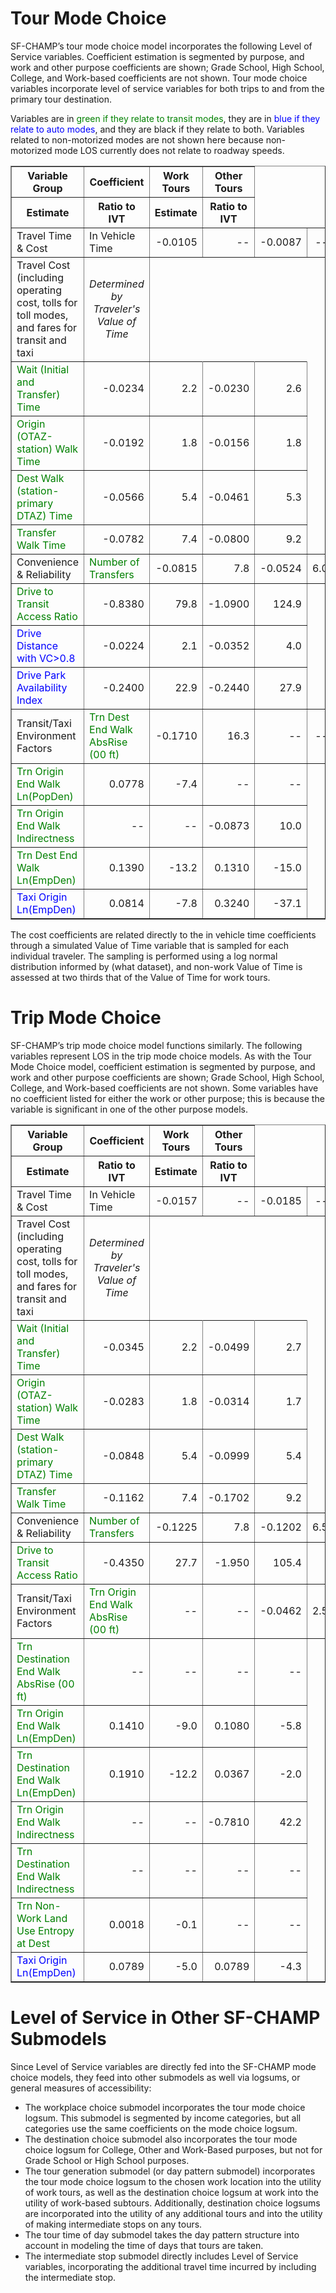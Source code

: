 

# Tour Mode Choice #

SF-CHAMP’s tour mode choice model incorporates the following Level of Service variables.  Coefficient estimation is segmented by purpose, and work and other purpose coefficients are shown; Grade School, High School, College, and Work-based coefficients are not shown.  Tour mode choice variables incorporate level of service variables for both trips to and from the primary tour destination.

Variables are in <font color='green'>green if they relate to transit modes</font>, they are in <font color='blue'>blue if they relate to auto modes</font>, and they are black if they relate to both.  Variables related to non-motorized modes are not shown here because non-motorized mode LOS currently does not relate to roadway speeds.

<table cellpadding='3' border='1' cellspacing='0'>
<thead>
<blockquote><tr>
<blockquote><th width='200'>Variable Group</th>
<th width='300'>Coefficient</th>
<th>Work Tours</th>
<th>Other Tours</th>
</blockquote></tr>
<tr>
<blockquote><th>Estimate</th>
<th>Ratio to IVT</th>
<th>Estimate</th>
<th>Ratio to IVT</th>
</blockquote></tr>
</thead>
<tbody align='right'>
<tr>
<td align='left'>Travel Time & Cost</td>
<td align='left'>In Vehicle Time</td>
<td>-0.0105<b></td></b><td>--</td>
<td>-0.0087<b></td></b><td>--</td>
</tr>
<tr>
<td align='left'>Travel Cost (including operating cost, tolls for toll modes, and fares for transit and taxi</td>
<td align='center'><i>Determined by Traveler's Value of Time</i></td>
</tr>
<tr>
<td align='left'><font color='green'>Wait (Initial and Transfer) Time</font></td>
<td>-0.0234<b></td></b><td>2.2</td>
<td>-0.0230<b></td></b><td>2.6</td>
</tr>
<tr>
<td align='left'><font color='green'>Origin (OTAZ-station) Walk Time</font></td>
<td>-0.0192<b></td></b><td>1.8</td>
<td>-0.0156<b></td></b><td>1.8</td>
</tr>
<tr>
<td align='left'><font color='green'>Dest Walk (station-primary DTAZ) Time</font></td>
<td>-0.0566<b></td></b><td>5.4</td>
<td>-0.0461<b></td></b><td>5.3</td>
</tr>
<tr>
<td align='left'><font color='green'>Transfer Walk Time</font></td>
<td>-0.0782<b></td></b><td>7.4</td>
<td>-0.0800</td>
<td>9.2</td>
</tr>
<tr>
<td align='left'>Convenience & Reliability</td>
<td align='left'><font color='green'>Number of Transfers</font></td>
<td>-0.0815<b></td></b><td>7.8</td>
<td>-0.0524</td>
<td>6.0</td>
</tr>
<tr>
<td align='left'><font color='green'>Drive to Transit Access Ratio</font></td>
<td>-0.8380<b></td></b><td>79.8</td>
<td>-1.0900<b></td></b><td>124.9</td>
</tr>
<tr>
<td align='left'><font color='blue'>Drive Distance with VC>0.8</font></td>
<td>-0.0224<b></td></b><td>2.1</td>
<td>-0.0352<b></td></b><td>4.0</td>
</tr>
<tr>
<td align='left'><font color='blue'>Drive Park Availability Index</font></td>
<td>-0.2400<b></td></b><td>22.9</td>
<td>-0.2440<b></td></b><td>27.9</td>
</tr>
<tr>
<td align='left'>Transit/Taxi Environment Factors</td>
<td align='left'><font color='green'>Trn Dest End Walk AbsRise (00 ft)</font></td>
<td>-0.1710</td>
<td>16.3</td>
<td>--</td>
<td>--</td>
</tr>
<tr>
<td align='left'><font color='green'>Trn Origin End Walk Ln(PopDen)</font></td>
<td>0.0778<b></td></b><td>-7.4</td>
<td>--</td>
<td>--</td>
</tr>
<tr>
<td align='left'><font color='green'>Trn Origin End Walk Indirectness</font></td>
<td>--</td>
<td>--</td>
<td>-0.0873</td>
<td>10.0</td>
</tr>
<tr>
<td align='left'><font color='green'>Trn Dest End Walk Ln(EmpDen)</font></td>
<td>0.1390<b></td></b><td>-13.2</td>
<td>0.1310<b></td></b><td>-15.0</td>
</tr>
<tr>
<td align='left'><font color='blue'>Taxi Origin Ln(EmpDen)</font></td>
<td>0.0814</td>
<td>-7.8</td>
<td>0.3240</td>
<td>-37.1</td>
</tr>
</tbody>
</table></blockquote>

The cost coefficients are related directly to the in vehicle time coefficients through a simulated Value of Time variable that is sampled for each individual traveler.  The sampling is performed using a log normal distribution informed by (what dataset), and non-work Value of Time is assessed at two thirds that of the Value of Time for work tours.

# Trip Mode Choice #

SF-CHAMP’s trip mode choice model functions similarly.  The following variables represent LOS in the trip mode choice models.  As with the Tour Mode Choice model, coefficient estimation is segmented by purpose, and work and other purpose coefficients are shown; Grade School, High School, College, and Work-based coefficients are not shown.  Some variables have no coefficient listed for either the work or other purpose; this is because the variable is significant in one of the other purpose models.

<table cellpadding='3' border='1' cellspacing='0'>
<thead>
<blockquote><tr>
<blockquote><th width='200'>Variable Group</th>
<th width='300'>Coefficient</th>
<th>Work Tours</th>
<th>Other Tours</th>
</blockquote></tr>
<tr>
<blockquote><th>Estimate</th>
<th>Ratio to IVT</th>
<th>Estimate</th>
<th>Ratio to IVT</th>
</blockquote></tr>
</thead>
<tbody align='right'>
<tr>
<td align='left'>Travel Time & Cost</td>
<td align='left'>In Vehicle Time</td>
<td>-0.0157</td>
<td>--</td>
<td>-0.0185</td>
<td>--</td>
</tr>
<tr>
<td align='left'>Travel Cost (including operating cost, tolls for toll modes, and fares for transit and taxi</td>
<td align='center'><i>Determined by Traveler's Value of Time</i></td>
</tr>
<tr>
<td align='left'><font color='green'>Wait (Initial and Transfer) Time</font></td>
<td>-0.0345</td>
<td>2.2</td>
<td>-0.0499</td>
<td>2.7</td>
</tr>
<tr>
<td align='left'><font color='green'>Origin (OTAZ-station) Walk Time</font></td>
<td>-0.0283</td>
<td>1.8</td>
<td>-0.0314</td>
<td>1.7</td>
</tr>
<tr>
<td align='left'><font color='green'>Dest Walk (station-primary DTAZ) Time</font></td>
<td>-0.0848</td>
<td>5.4</td>
<td>-0.0999</td>
<td>5.4</td>
</tr>
<tr>
<td align='left'><font color='green'>Transfer Walk Time</font></td>
<td>-0.1162</td>
<td>7.4</td>
<td>-0.1702</td>
<td>9.2</td>
</tr>
<tr>
<td align='left'>Convenience & Reliability</td>
<td align='left'><font color='green'>Number of Transfers</font></td>
<td>-0.1225</td>
<td>7.8</td>
<td>-0.1202</td>
<td>6.5</td>
</tr>
<tr>
<td align='left'><font color='green'>Drive to Transit Access Ratio</font></td>
<td>-0.4350</td>
<td>27.7</td>
<td>-1.950</td>
<td>105.4</td>
</tr>
<tr>
<td align='left'>Transit/Taxi Environment Factors</td>
<td align='left'><font color='green'>Trn Origin End Walk AbsRise (00 ft)</font></td>
<td>--</td>
<td>--</td>
<td>-0.0462</td>
<td>2.5</td>
</tr>
<tr>
<td align='left'><font color='green'>Trn Destination End Walk AbsRise (00 ft)</font></td>
<td>--</td>
<td>--</td>
<td>--</td>
<td>--</td>
</tr>
<tr>
<td align='left'><font color='green'>Trn Origin End Walk Ln(EmpDen)</font></td>
<td>0.1410</td>
<td>-9.0</td>
<td>0.1080</td>
<td>-5.8</td>
</tr>
<tr>
<td align='left'><font color='green'>Trn Destination End Walk Ln(EmpDen)</font></td>
<td>0.1910</td>
<td>-12.2</td>
<td>0.0367</td>
<td>-2.0</td>
</tr>
<tr>
<td align='left'><font color='green'>Trn Origin End Walk Indirectness</font></td>
<td>--</td>
<td>--</td>
<td>-0.7810</td>
<td>42.2</td>
</tr>
<tr>
<td align='left'><font color='green'>Trn Destination End Walk Indirectness</font></td>
<td>--</td>
<td>--</td>
<td>--</td>
<td>--</td>
</tr>
<tr>
<td align='left'><font color='green'>Trn Non-Work Land Use Entropy at Dest</font></td>
<td>0.0018</td>
<td>-0.1</td>
<td>--</td>
<td>--</td>
</tr>
<tr>
<td align='left'><font color='blue'>Taxi Origin Ln(EmpDen)</font></td>
<td>0.0789</td>
<td>-5.0</td>
<td>0.0789</td>
<td>-4.3</td>
</tr>
</tbody>
</table></blockquote>

# Level of Service in Other SF-CHAMP Submodels #
Since Level of Service variables are directly fed into the SF-CHAMP mode choice models, they feed into other submodels as well via logsums, or general measures of accessibility:
  * The workplace choice submodel incorporates the tour mode choice logsum.  This submodel is segmented by income categories, but all categories use the same coefficients on the mode choice logsum.
  * The destination choice submodel also incorporates the tour mode choice logsum for College, Other and Work-Based purposes, but not for Grade School or High School purposes.
  * The tour generation submodel (or day pattern submodel) incorporates the tour mode choice logsum to the chosen work location into the utility of work tours, as well as the destination choice logsum at work into the utility of work-based subtours.  Additionally, destination choice logsums are incorporated into the utility of any additional tours and into the utility of making intermediate stops on any tours.
  * The tour time of day submodel takes the day pattern structure into account in modeling the time of days that tours are taken.
  * The intermediate stop submodel directly includes Level of Service variables, incorporating the additional travel time incurred by including the intermediate stop.
